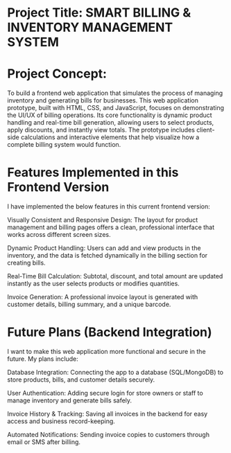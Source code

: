 # Project Title: SMART BILLING & INVENTORY MANAGEMENT SYSTEM
# Project Concept:
To build a frontend web application that simulates the process of managing inventory and generating bills for businesses.
This web application prototype, built with HTML, CSS, and JavaScript, focuses on demonstrating the UI/UX of billing operations.
Its core functionality is dynamic product handling and real-time bill generation, allowing users to select products, apply discounts, and instantly view totals. The prototype includes client-side calculations and interactive elements that help visualize how a complete billing system would function.

# Features Implemented in this Frontend Version
I have implemented the below features in this current frontend version:

Visually Consistent and Responsive Design:
The layout for product management and billing pages offers a clean, professional interface that works across different screen sizes.

Dynamic Product Handling:
Users can add and view products in the inventory, and the data is fetched dynamically in the billing section for creating bills.

Real-Time Bill Calculation:
Subtotal, discount, and total amount are updated instantly as the user selects products or modifies quantities.

Invoice Generation:
A professional invoice layout is generated with customer details, billing summary, and a unique barcode.

# Future Plans (Backend Integration)
I want to make this web application more functional and secure in the future. My plans include:

Database Integration:
Connecting the app to a database (SQL/MongoDB) to store products, bills, and customer details securely.

User Authentication:
Adding secure login for store owners or staff to manage inventory and generate bills safely.

Invoice History & Tracking:
Saving all invoices in the backend for easy access and business record-keeping.

Automated Notifications:
Sending invoice copies to customers through email or SMS after billing.
